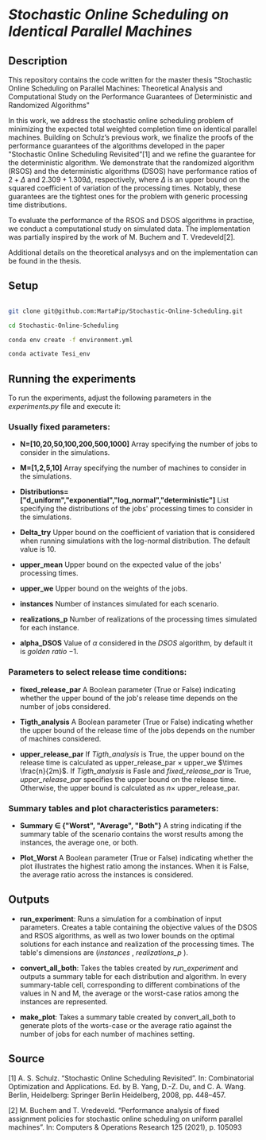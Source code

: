 # *Stochastic Online Scheduling on Identical Parallel Machines* 


## Description
This repository contains the code written for the master thesis "Stochastic Online Scheduling on Parallel Machines: Theoretical Analysis and Computational Study on the Performance Guarantees of Deterministic and Randomized Algorithms"

In this work, we address the stochastic online scheduling problem of minimizing the expected total weighted completion time on identical parallel machines. Building on Schulz’s previous work, we finalize the proofs of the performance guarantees of the algorithms developed in the paper "Stochastic Online Scheduling Revisited”[1] and we refine the guarantee for the deterministic algorithm. We demonstrate that the randomized algorithm (RSOS) and the deterministic algorithms (DSOS) have performance ratios of $2+\Delta$ and $2.309+1.309\Delta$, respectively, where $\Delta$ is an upper bound on the squared coefficient of variation of the processing times. Notably, these guarantees are the tightest ones for the problem with generic processing time distributions. 

To evaluate the performance of the RSOS and DSOS algorithms in practise, we conduct a computational study on simulated data. The implementation was partially inspired by the work of M. Buchem and T. Vredeveld[2].

Additional details on the theoretical analysys and on the implementation can be found in the thesis.


## Setup

```bash

git clone git@github.com:MartaPip/Stochastic-Online-Scheduling.git

cd Stochastic-Online-Scheduling

conda env create -f environment.yml

conda activate Tesi_env

```

## Running the experiments

To run the experiments, adjust the following parameters in the *experiments.py* file and execute it:

### Usually fixed parameters:

- **N=[10,20,50,100,200,500,1000]** Array specifying the number of jobs to consider in the simulations.

- **M=[1,2,5,10]** Array specifying the number of machines to consider in the simulations.

- **Distributions=["d_uniform","exponential","log_normal","deterministic"]** List specifying the distributions of the jobs' processing times to consider in the simulations.

- **Delta_try** Upper bound on the coefficient of variation that is considered when running simulations with the log-normal distribution. The default value is 10.

- **upper_mean** Upper bound on the expected value of the jobs' processing times. 

- **upper_we** Upper bound on the weights of the jobs.

- **instances** Number of instances simulated for each scenario. 

- **realizations_p** Number of realizations of the processing times simulated for each instance.

- **alpha_DSOS** Value of $\alpha$ considered in the $DSOS$ algorithm, by default it is *golden ratio* $-1$.



### Parameters to select release time conditions:

- **fixed_release_par** A Boolean parameter (True or False) indicating whether the upper bound of the job's release time depends on the number of jobs considered.

- **Tigth_analysis**  A Boolean parameter (True or False) indicating whether the upper bound of the release time of the jobs depends on the number of machines considered.

- **upper_release_par**  If *Tigth_analysis* is True, the upper bound on the release time is calculated as upper_release_par $\times$ upper_we $\times \frac{n}{2m}$.  If *Tigth_analysis* is Fasle and *fixed_release_par* is True, *upper_release_par* specifies the upper bound on the release time. Otherwise, the upper bound is calculated as $n \times$ upper_release_par.

### Summary tables and plot characteristics parameters:

- **Summary $\in$ {"Worst", "Average", "Both"}** A string indicating if the summary table of the scenario contains the worst results among the instances, the average one, or both.

- **Plot_Worst** A Boolean parameter (True or False) indicating whether the plot illustrates the highest ratio among the instances. When it is False, the average ratio across the instances is considered.


## Outputs

- **run_experiment**: Runs a simulation for a combination of input parameters. Creates a table containing the objective values of the DSOS and RSOS algorithms, as well as two lower bounds on the optimal solutions for each instance and realization of the processing times. The table's dimensions are (*instances* , *realizations_p* ).
  
- **convert_all_both**: Takes the tables created by *run_experiment* and outputs a summary table for each distribution and algorithm. In every summary-table cell, corresponding to different combinations of the values in N and M, the average or the worst-case ratios among the instances are represented.
  
- **make_plot**: Takes a summary table created by convert_all_both to generate plots of the worts-case or the average ratio against the number of jobs for each number of machines setting.



## Source
[1] A. S. Schulz. “Stochastic Online Scheduling Revisited”. In: Combinatorial Optimization and Applications. Ed. by B. Yang, D.-Z. Du, and C. A. Wang. Berlin, Heidelberg: Springer Berlin Heidelberg, 2008, pp. 448–457. 

[2] M. Buchem and T. Vredeveld. “Performance analysis of fixed assignment policies for stochastic online scheduling on uniform parallel machines”. In: Computers & Operations Research 125 (2021), p. 105093



